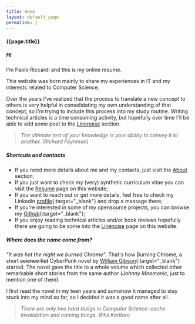 ```yaml
---
title: Home
layout: default_page
permalink: /
---
```


#### {{page.title}}

##### Hi

I'm Paolo Riccardi and this is my online resume. 

This website was born mainly to share my experiences in IT and my interests related to Computer Science. 

Over the years I've realized that the process to translate a new concept to others is very helpful in consolidating my own understanding of that concept, so I'm trying to include this process into my study routine. 
Writing technical articles is a time consuming activity, but hopefully over time I'll be able to add some post to the [Linenoise](/Linenoise/) section. 

> *The ultimate test of your knowledge is your ability to convey it to another. (Richard Feynman)*

##### Shortcuts and contacts

- If you need more details about me and my contacts, just visit the [About](/About/) section;
- If you just want to check my (very) synthetic curriculum vitae you can visit the [Resume](/Resume/) page on this website;
- If you want to reach out or get more details, feel free to check my Linkedin [profile](https://www.linkedin.com/in/paolo-riccardi-71795a85/en){:target="_blank"} and drop a message there;
- If you're interested in some of my opensource projects, you can browse my [Github](https://github.com/paoloriccardi){:target="_blank"};
- If you enjoy reading technical articles and/or book reviews hopefully there are going to be some into the [Linenoise](/Linenoise/) page on this website. 

##### Where does the name come from?
*"It was hot the night we burned Chrome"*. That's how Burning Chrome, a short ~~science fict~~ CyberPunk novel by [William Gibson](https://en.wikipedia.org/wiki/William_Gibson){:target="_blank"} started. The novel gave the title to a whole volume which collected other remarkable short stories from the same author (*Johnny Mnemonic*, just to mention one of them). 

I first read the novel in my teen years and somehow it managed to stay stuck into my mind so far, so I decided it was a good name after all.

> *There are only two hard things in Computer Science: cache invalidation and naming things. (Phil Karlton)*

